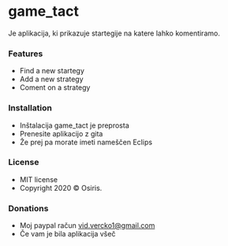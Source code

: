 # game_tact

Je aplikacija, ki prikazuje startegije na katere lahko komentiramo.

### Features

- Find a new startegy
- Add a new strategy
- Coment on a strategy

### Installation
- Inštalacija game_tact je preprosta
- Prenesite aplikacijo z gita
- Že prej pa morate imeti nameščen Eclips

### License

- MIT license
- Copyright 2020 © Osiris.

### Donations 

- Moj paypal račun vid.vercko1@gmail.com
- Če vam je bila aplikacija všeč
